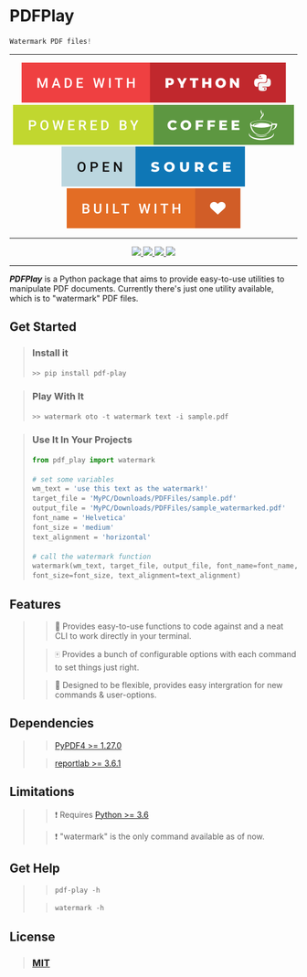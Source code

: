# PDFPlay
```python
Watermark PDF files!
```
---

[comment]: <> (badges 1)
<p align="center">
    <a href="#">
        <img src="https://raw.githubusercontent.com/sudoMode/PDFPlay/master/images/made-with-python.svg"/>
    </a>
    <a href="#">
        <img src="https://raw.githubusercontent.com/sudoMode/PDFPlay/master/images/powered-by-coffee.svg"/>
    </a>
    <a href="#">
        <img src="https://raw.githubusercontent.com/sudoMode/PDFPlay/master/images/open-source.svg"/>
    </a>
    <a href="#">
        <img src="https://raw.githubusercontent.com/sudoMode/PDFPlay/master/images/built-with-love.svg"/>
    </a>
</p>

---

[comment]: <> (badges 2)
<p align="center">
    <a href="https://www.codefactor.io/repository/github/sudomode/pdfplay">
        <img src="https://img.shields.io/codefactor/grade/github/sudomode/PDFPlay/master?style=for-the-badge"/>
    </a>
    <a href="https://github.com/sudoMode/PDFPlay/releases">
        <img src="https://img.shields.io/github/v/release/sudomode/pdfplay?style=for-the-badge"/>
    </a>
    <a href="#">
        <img src="https://img.shields.io/github/languages/code-size/sudomode/pdfplay?color=black&style=for-the-badge"/>
    </a>
    <a href="https://raw.githubusercontent.com/sudoMode/PDFPlay/master/LICENSE">
        <img src="https://img.shields.io/github/license/sudomode/pdfplay?color=pink&style=for-the-badge"/>
    </a>
</p>

---


[comment]: <> (Intro)

***PDFPlay*** is a Python package that aims to provide easy-to-use utilities to manipulate
PDF documents. Currently there's just one utility available, which is to "watermark" 
PDF files.

## Get Started
> ### Install it
>```python
>>> pip install pdf-play
>```

> ### Play With It
>```python
>>> watermark oto -t watermark text -i sample.pdf
>```

> ### Use It In Your Projects
> ```python
> from pdf_play import watermark
> 
> # set some variables
> wm_text = 'use this text as the watermark!'
> target_file = 'MyPC/Downloads/PDFFiles/sample.pdf'
> output_file = 'MyPC/Downloads/PDFFiles/sample_watermarked.pdf'
> font_name = 'Helvetica'
> font_size = 'medium'
> text_alignment = 'horizontal'
> 
> # call the watermark function
> watermark(wm_text, target_file, output_file, font_name=font_name, 
> font_size=font_size, text_alignment=text_alignment)
>```

## Features
>> 🍥 Provides easy-to-use functions to code against and a neat CLI to work directly in 
> your terminal.
>
>> 🀄️ Provides a bunch of configurable options with each command to set things just right.
> 
>> 🌈 Designed to be flexible, provides easy intergration for new commands & user-options.

## Dependencies
>> [PyPDF4 >= 1.27.0](https://pypi.org/project/PyPDF4/)
> 
>> [reportlab >= 3.6.1](https://pypi.org/project/reportlab/)
> 

## Limitations
>> ❗️ Requires [Python >= 3.6](https://python.org)
> 
>> ❗️ "watermark" is the only command available as of now.
> 

## Get Help
>> ```python
   >> pdf-play -h
>>```
>
>> ```python
   >> watermark -h
>>```
>

## License
> ### [MIT](https://raw.githubusercontent.com/sudoMode/PDFPlay/master/LICENSE)
